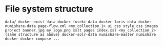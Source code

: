 # File system structure
`
data/
  docker-exist-data
  docker-fuseki-data
  docker-loris-data
  docker-numishare-data
    page-flow.xml
    <my_collection_1>
      ui
        css
          style.css
        images
          project
            banner.jpg
            my_logo.png
        xslt
          pages
            index.xsl
    <my_collection_2>
      {same structure as above}
  docker-solr-data
numishare-master
numishare
  docker
    docker-compose
  ...
`
